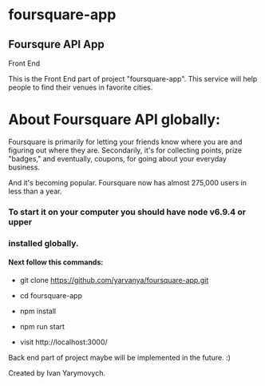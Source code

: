 # foursquare-app

## Foursqure API App
Front End

This is the Front End part of project "foursquare-app".
This service will help people to find their venues in favorite cities.

# About Foursquare API globally:

Foursquare is primarily for letting your friends know where you are and figuring out where they are.
Secondarily, it's for collecting points, prize "badges," and eventually, coupons, for going about your everyday business.

And it's becoming popular. Foursquare now has almost 275,000 users in less than a year.

### To start it on your computer you should have node v6.9.4 or upper
### installed globally.

#### Next follow this commands:

  - git clone https://github.com/yarvanya/foursquare-app.git

  - cd foursquare-app

  - npm install

  - npm run start
  
  - visit http://localhost:3000/

Back end part of project maybe will be implemented in the future. :)

Created by Ivan Yarymovych.
